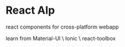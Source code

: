 React Alp
===
react components for cross-platform webapp

learn from Material-UI \ Ionic \ react-toolbox
